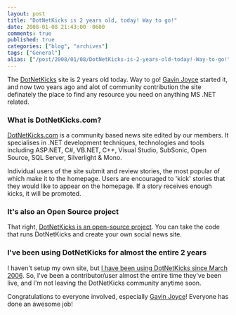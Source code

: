 ```yaml
---
layout: post
title: "DotNetKicks is 2 years old, today! Way to go!"
date: 2008-01-08 21:43:00 -0600
comments: true
published: true
categories: ["blog", "archives"]
tags: ["General"]
alias: ["/post/2008/01/08/DotNetKicks-is-2-years-old-today!-Way-to-go!", "/post/2008/01/08/dotnetkicks-is-2-years-old-today!-way-to-go!"]
---
```

<!-- more -->
<P>The <A href="http://dotnetkicks.com">DotNetKicks</A> site is 2 years old today. Way to go! <A href="http://www.dotnetkicks.com/users/gavinjoyce">Gavin Joyce</A> started it, and now two years ago and alot of community contribution the site definately the place to find any resource you need on anything MS .NET related.</P>
<H3>What is DotNetKicks.com?</H3>
<P><A href="http://dotnetkicks.com">DotNetKicks.com</A> is a community based news site edited by our members. It specialises in .NET development techniques, technologies and tools including ASP.NET, C#, VB.NET, C++, Visual Studio, SubSonic, Open Source, SQL Server, Silverlight &amp; Mono. </P>
<P>Individual users of the site submit and review stories, the most popular of which make it to the homepage. Users are encouraged to 'kick' stories that they would like to appear on the homepage. If a story receives enough kicks, it will be promoted. </P>
<H3>It's also an Open Source project</H3>
<P>That right, <A href="http://code.google.com/p/dotnetkicks/">DotNetKicks is an open-source project</A>. You can take the code that runs DotNetKicks and create your own social news site.</P>
<H3>I've been using DotNetKicks for almost the entire 2 years</H3>
<P>I haven't setup my own site, but <A href="http://www.dotnetkicks.com/users/crpietschmann">I have been using DotNetKicks since March 2006</A>. So, I've been a contributor/user almost the entire time they've been live, and I'm not leaving the DotNetKicks community anytime soon.</P>
<P>Congratulations to everyone involved, especially <A href="http://www.dotnetkicks.com/users/gavinjoyce">Gavin Joyce</A>! Everyone has done an awesome job!</P>
